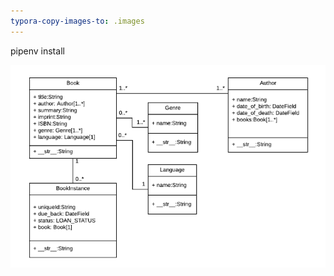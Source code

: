 ```yaml
---
typora-copy-images-to: .images
---
```


pipenv install 

![1515403419846](.images/1515403419846.png)